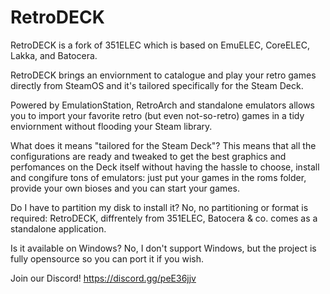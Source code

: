 # RetroDECK
RetroDECK is a fork of 351ELEC which is based on EmuELEC, CoreELEC, Lakka, and Batocera.

RetroDECK brings an enviornment to catalogue and play your retro games directly from SteamOS and it's tailored specifically for the Steam Deck.

Powered by EmulationStation, RetroArch and standalone emulators allows you to import your favorite retro (but even not-so-retro) games in a tidy enviornment without flooding your Steam library.

What does it means "tailored for the Steam Deck"?
This means that all the configurations are ready and tweaked to get the best graphics and perfomances on the Deck itself without having the hassle to choose, install and congifure tons of emulators: just put your games in the roms folder, provide your own bioses and you can start your games.

Do I have to partition my disk to install it?
No, no partitioning or format is required: RetroDECK, diffrentely from 351ELEC, Batocera & co. comes as a standalone application.

Is it available on Windows?
No, I don't support Windows, but the project is fully opensource so you can port it if you wish.

Join our Discord! https://discord.gg/peE36jjv
